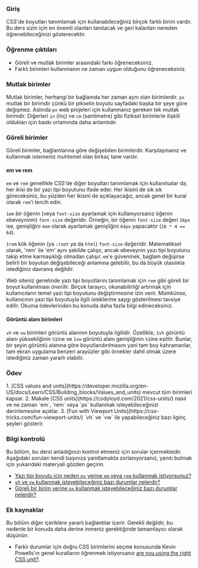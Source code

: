 ### Giriş
CSS'de boyutları tanımlamak için kullanabileceğiniz birçok farklı birim vardır. Bu ders sizin için en önemli olanları tanıtacak ve geri kalanları nereden öğrenebileceğinizi gösterecektir.

### Öğrenme çıktıları

* Göreli ve mutlak birimler arasındaki farkı öğreneceksiniz.
* Farklı birimleri kullanmanın ne zaman uygun olduğunu öğreneceksiniz.

### Mutlak birimler

Mutlak birimler, herhangi bir bağlamda her zaman aynı olan birimlerdir. `px` mutlak bir birimdir çünkü bir pikselin boyutu sayfadaki başka bir şeye göre değişmez. Aslında `px` web projeleri için kullanmanız gereken tek mutlak birimdir. Diğerleri `in` (inç) ve `cm` (santimetre) gibi fiziksel birimlerle ilişkili oldukları için baskı ortamında daha anlamlıdır.

### Göreli birimler

Göreli birimler, bağlamlarına göre değişebilen birimlerdir. Karşılaşmanız ve kullanmak istemeniz muhtemel olan birkaç tane vardır.

#### em ve rem

`em` ve `rem` genellikle CSS'de diğer boyutları tanımlamak için kullanılsalar da, her ikisi de bir yazı tipi boyutunu ifade eder. Her ikisini de sık sık göreceksiniz, bu yüzden her ikisini de açıklayacağız, ancak genel bir kural olarak `rem`'i tercih edin.

`1em` bir öğenin (veya `font-size` ayarlamak için kullanıyorsanız öğenin ebeveyninin) `font-size` değeridir. Örneğin, bir öğenin `font-size` değeri `16px` ise, genişliğini `4em` olarak ayarlamak genişliğini `64px` yapacaktır (`16 * 4 == 64`).

`1rem` kök öğenin (ya `:root` ya da `html`) `font-size` değeridir. Matematiksel olarak, 'rem' ile 'em' aynı şekilde çalışır, ancak ebeveynin yazı tipi boyutunu takip etme karmaşıklığı olmadan çalışır. `em`'e güvenmek, bağlam değişirse belirli bir boyutun değişebileceği anlamına gelebilir, bu da büyük olasılıkla istediğiniz davranış değildir.

Web siteniz genelinde yazı tipi boyutlarını tanımlamak için `rem` gibi göreli bir boyut kullanılması _önerilir_. Birçok tarayıcı, okunabilirliği artırmak için kullanıcıların temel yazı tipi boyutunu değiştirmesine izin verir. Mümkünse, kullanıcının yazı tipi boyutuyla ilgili isteklerine saygı gösterilmesi tavsiye edilir. Okuma ödevlerinden bu konuda daha fazla bilgi edineceksiniz.

#### Görüntü alanı birimleri

`vh` ve `vw` birimleri görüntü alanının boyutuyla ilgilidir. Özellikle, `1vh` görüntü alanı yüksekliğinin `%1`ine ve `1vw` görüntü alanı genişliğinin `%1`ine eşittir. Bunlar, bir şeyin görüntü alanına göre boyutlandırılmasını yani tam boy kahramanlar, tam ekran uygulama benzeri arayüzler gibi örnekler dahil olmak üzere istediğiniz zaman yararlı olabilir.

### Ödev
<div class="lesson-content__panel" markdown="1">
1. [CSS values and units](https://developer.mozilla.org/en-US/docs/Learn/CSS/Building_blocks/Values_and_units) mevcut tüm birimleri kapsar.
2. Makale [CSS units](https://codyloyd.com/2021/css-units/) nasıl ve ne zaman `em`, `rem` veya `px` kullanmak isteyebileceğinizi derinlemesine açıklar.
3. [Fun with Viewport Units](https://css-tricks.com/fun-viewport-units/) `vh` ve `vw` ile yapabileceğiniz bazı ilginç şeyleri gösterir.
</div>

### Bilgi kontrolü

Bu bölüm, bu dersi anladığınızı kontrol etmeniz için sorular içermektedir. Aşağıdaki soruları kendi başınıza yanıtlamakta zorlanıyorsanız, yanıtı bulmak için yukarıdaki materyali gözden geçirin.

- [Yazı tipi boyutu için neden `px` yerine `em` veya `rem` kullanmak istiyorsunuz?](#em-ve-rem)
- [`vh` ve `vw` kullanmak isteyebileceğiniz bazı durumlar nelerdir?](#görüntü-alanı-birimleri)
- [Göreli bir birim yerine `px` kullanmak isteyebileceğiniz bazı durumlar nelerdir?](https://codyloyd.com/2021/css-units/)

### Ek kaynaklar

Bu bölüm diğer içeriklere yararlı bağlantılar içerir. Gerekli değildir, bu nedenle bir konuda daha derine inmeniz gerektiğinde tamamlayıcı olarak düşünün.

* Farklı durumlar için doğru CSS birimlerini seçme konusunda Kevin Powells'ın genel kurallarını öğrenmek istiyorsanız [are you using the right CSS unit?](https://www.youtube.com/watch?v=N5wpD9Ov_To).
